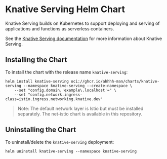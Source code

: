 # Knative Serving Helm Chart

Knative Serving builds on Kubernetes to support deploying and serving of applications and functions as serverless containers.

See the [Knative Serving documentation](https://knative.dev/docs/serving/) for more information about Knative Serving.

## Installing the Chart

To install the chart with the release name `knative-serving`:

```console
helm install knative-serving oci://ghcr.io/ahhhh-man/charts/knative-serving --namespace knative-serving --create-namespace \
    --set "config.domain.'example\.localhost'=" \
    --set "config.network.ingress-class=istio.ingress.networking.knative.dev"
```

> Note: The default network layer is Istio but must be installed separately. The net-istio chart is available in this repository.

## Uninstalling the Chart

To uninstall/delete the `knative-serving` deployment:

```console
helm uninstall knative-serving --namespace knative-serving
```
